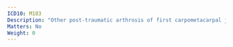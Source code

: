 ```yaml
---
ICD10: M183
Description: "Other post-traumatic arthrosis of first carpometacarpal joint"
Matters: No
Weight: 0
---
```

